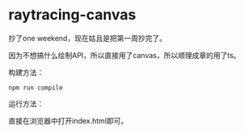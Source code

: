 # raytracing-canvas

抄了one weekend，现在姑且是把第一周抄完了。

因为不想搞什么绘制API，所以直接用了canvas，所以顺理成章的用了ts。

构建方法：

```shell
npm run compile
```

运行方法：

直接在浏览器中打开index.html即可。